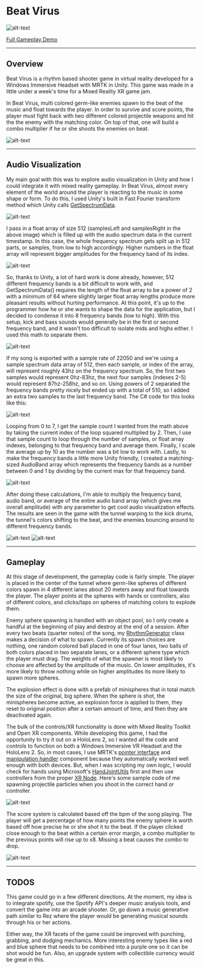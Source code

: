 # Beat Virus
![alt-text](https://github.com/dylanmpeck/Beat-Virus/blob/master/ReadmeImages/BVGif.gif)

[Full Gameplay Demo](https://www.youtube.com/watch?v=9JyZwx7B5Ws)
___
## Overview
Beat Virus is a rhythm based shooter game in virtual reality developed for a Windows Immersive Headset with MRTK in Unity. This game was made in a little under a week's time for a Mixed Reality XR game jam. 

In Beat Virus, multi colored germ-like enemies spawn to the beat of the music and float towards the player. In order to survive and score points, the player must fight back with two different colored projectile weapons and hit the the enemy with the matching color. On top of that, one will build a combo multiplier if he or she shoots the enemies on beat.

![alt-text](https://github.com/dylanmpeck/Beat-Virus/blob/master/ReadmeImages/BeatVirusThumbnail%203.png)
___
## Audio Visualization
My main goal with this was to explore audio visualization in Unity and how I could integrate it with mixed reality gameplay. In Beat Virus, almost every element of the world around the player is reacting to the music in some shape or form. To do this, I used Unity's built in Fast Fourier transform method which Unity calls [GetSpectrumData](https://docs.unity3d.com/ScriptReference/AudioSource.GetSpectrumData.html).

![alt-text](https://github.com/dylanmpeck/Beat-Virus/blob/master/ReadmeImages/FFT.png)

I pass in a float array of size 512 (samplesLeft and samplesRight in the above image) which is filled up with the audio spectrum data in the current timestamp. In this case, the whole frequency spectrum gets split up in 512 parts, or samples, from low to high accordingly. Higher numbers in the float array will represent bigger amplitudes for the frequency band of its index.

![alt-text](https://github.com/dylanmpeck/Beat-Virus/blob/master/ReadmeImages/FFTTest.gif)

So, thanks to Unity, a lot of hard work is done already, however, 512 different frequency bands is a bit difficult to work with, and GetSpectrumData() requires the length of the float array to be a power of 2 with a minimum of 64 where slightly larger float array lengths produce more pleasant results without hurting performance. At this point, it's up to the programmer how he or she wants to shape the data for the application, but I decided to condense it into 8 frequency bands (low to high). With this setup, kick and bass sounds would generally be in the first or second frequency band, and it wasn't too difficult to isolate mids and highs either. I used this math to separate them.

![alt-text](https://github.com/dylanmpeck/Beat-Virus/blob/master/ReadmeImages/FreqMath.png)

If my song is exported with a sample rate of 22050 and we're using a sample spectrum data array of 512, then each sample, or index of the array, will represent roughly 43hz on the frequency spectrum. So, the first two samples would represent 0hz-83hz, the next four samples (indexes 2-5) would represent 87hz-258hz, and so on. Using powers of 2 separated the frequency bands pretty nicely but ended up with a total of 510, so I added an extra two samples to the last frequency band. The C# code for this looks like this:

![alt-text](https://github.com/dylanmpeck/Beat-Virus/blob/master/ReadmeImages/FreqFunc.png)

Looping from 0 to 7, I get the sample count I wanted from the math above by taking the current index of the loop squared multiplied by 2. Then, I use that sample count to loop through the number of samples, or float array indexes, belonging to that frequency band and average them. Finally, I scale the average up by 10 as the number was a bit low to work with. Lastly, to make the frequency bands a little more Unity friendly, I created a matching-sized AudioBand array which represents the frequency bands as a number between 0 and 1 by dividing by the current max for that frequency band.

![alt-text](https://github.com/dylanmpeck/Beat-Virus/blob/master/ReadmeImages/AudioBands.png)

After doing these calculations, I'm able to multiply the frequency band, audio band, or average of the entire audio band array (which gives me overall amplitude) with any parameter to get cool audio visualization effects. The results are seen in the game with the tunnel warping to the kick drums, the tunnel's colors shifting to the beat, and the enemies bouncing around to different frequency bands.

![alt-text](https://github.com/dylanmpeck/Beat-Virus/blob/master/ReadmeImages/Tunnel.gif)
![alt-text](https://github.com/dylanmpeck/Beat-Virus/blob/master/ReadmeImages/Ball.gif)
___
## Gameplay
At this stage of development, the gameplay code is fairly simple. The player is placed in the center of the tunnel where germ-like spheres of different colors spawn in 4 different lanes about 20 meters away and float towards the player. The player points at the spheres with hands or controllers, also of different colors, and clicks/taps on spheres of matching colors to explode them.  

Enemy sphere spawning is handled with an object pool, so I only create a handful at the beginning of play and destroy at the end of a session. After every two beats (quarter notes) of the song, my [RhythmGenerator](https://github.com/dylanmpeck/Beat-Virus/blob/master/Assets/Scripts/RhythmGenerator.cs) class makes a decision of what to spawn. Currently its spawn choices are nothing, one random colored ball placed in one of four lanes, two balls of both colors placed in two separate lanes, or a different sphere type which the player must drag. The weights of what the spawner is most likely to choose are affected by the amplitude of the music. On lower amplitudes, it's more likely to throw nothing while on higher amplitudes its more likely to spawn more spheres.  

The explosion effect is done with a prefab of minispheres that in total match the size of the original, big sphere. When the sphere is shot, the minispheres become active, an explosion force is applied to them, they reset to original position after a certain amount of time, and then they are deactivated again.

The bulk of the controls/XR functionality is done with Mixed Reality Toolkit and Open XR components. While developing this game, I had the opportunity to try it out on a HoloLens 2, so I wanted all the code and controls to function on both a Windows Immersive VR Headset and the HoloLens 2. So, in most cases, I use MRTK's [pointer interface](https://microsoft.github.io/MixedRealityToolkit-Unity/api/Microsoft.MixedReality.Toolkit.Input.IMixedRealityPointerHandler.html) and [manipulation handler](https://microsoft.github.io/MixedRealityToolkit-Unity/Documentation/README_ManipulationHandler.html) component because they automatically worked well enough with both devices. But, when I was scripting my own logic, I would check for hands using Microsoft's [HandJointUtils](https://microsoft.github.io/MixedRealityToolkit-Unity/api/Microsoft.MixedReality.Toolkit.Input.HandJointUtils.html) first and then use controllers from the proper [XR Node](https://docs.unity3d.com/ScriptReference/XR.XRNode.html). Here's some sample code of me spawning projectile particles when you shoot in the correct hand or controller.

![alt-text](https://github.com/dylanmpeck/Beat-Virus/blob/master/ReadmeImages/HandsAndControllers.png)

The score system is calculated based off the bpm of the song playing. The player will get a percentage of how many points the enemy sphere is worth based off how precise he or she shot it to the beat. If the player clicked close enough to the beat within a certain error margin, a combo multiplier to the previous points will rise up to x8. Missing a beat causes the combo to drop.

![alt-text](https://github.com/dylanmpeck/Beat-Virus/blob/master/ReadmeImages/Score.png)
___
## TODOS
This game could go in a few different directions. At the moment, my idea is to integrate spotify, use the Spotify API's deeper music analysis tools, and convert the game into an arcade shooter. Or, go down a music generative path similar to Rez where the player would be generating musical sounds through his or her actions.

Either way, the XR facets of the game could be improved with punching, grabbing, and dodging mechanics. More interesting enemy types like a red and blue sphere that needs to be combined into a purple one so it can be shot would be fun. Also, an upgrade system with collectible currency would be great in this.
